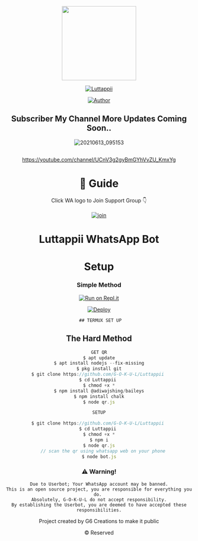 <div align="center">
  <img border-radius: 15px src="https://user-images.githubusercontent.com/85656190/125904165-6a4acc9d-70f8-483e-8423-fb93a183488e.jpg" width="200" height="200"/>
  
  <p align="center">
    
<a href="#"><img title="Luttappii"
 src="https://img.shields.io/badge/-Luttappii-blue?&style=for-the-badge"></a>
 </p>
  <p align="center">
<a href="https://wa.me/919496314303"><img title="Author" src="https://img.shields.io/badge/Author-G6_Creations/Luttappii?color=Blue&style=for-the-badge&logo=whatsapp"></a>
 </p>
 
## Subscriber My Channel More Updates Coming Soon..
 
![20210613_095153](https://user-images.githubusercontent.com/85656190/125904681-fc8f3ca0-3c3d-4bd1-b852-6036a7efd8e4.jpg) 

 ##
https://youtube.com/channel/UCnV3g2gyBmGYhVvZU_KmxYg
 
# 📢 Guide
Click WA logo to Join Support Group 👇
    <br>
<br>
  [![join](https://github.com/Alien-alfa/PublicBot/blob/main/wlogo.svg.png)](https://wa.me/919496314303)
  <div align="center">
 


# Luttappii WhatsApp Bot 

# Setup
<div align="center">

  ### Simple Method
  
[![Run on Repl.it](https://repl.it/badge/github/quiec/whatsAlfa)](https://replit.com/@JihadSabeena123/JULIEMWOL-QR#index.js)

[![Deploy](https://www.herokucdn.com/deploy/button.svg)](https://heroku.com/deploy?template=https://github.com/G-O-K-U-L/Luttappii)
     </div>
     
     ## TERMUX SET UP
  
## The Hard Method

```js
GET QR
$ apt update
$ apt install nodejs --fix-missing
$ pkg install git
$ git clone https://github.com/G-O-K-U-L/Luttappii 
$ cd Luttappii 
$ chmod +x *
$ npm install @adiwajshing/baileys
$ npm install chalk
$ node qr.js
```
      
```js
SETUP

$ git clone https://github.com/G-O-K-U-L/Luttappii 
$ cd Luttappii 
$ chmod +x *
$ npm i
$ node qr.js
   // scan the qr using whatsapp web on your phone
$ node bot.js
```


### ⚠️ Warning! 
```
Due to Userbot; Your WhatsApp account may be banned.
This is an open source project, you are responsible for everything you do. 
Absolutely, G-O-K-U-L do not accept responsibility.
By establishing the Userbot, you are deemed to have accepted these responsibilities.
```



Project created by G6 Creations to make it public

© Reserved
